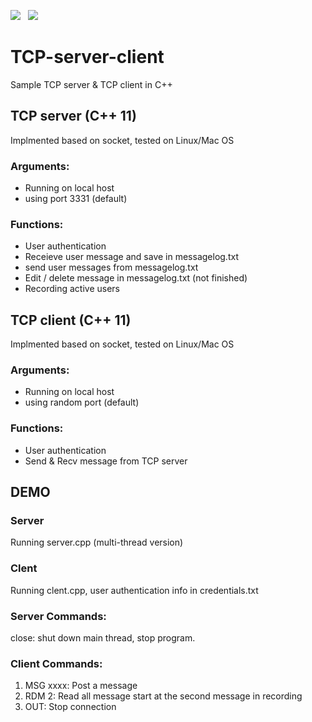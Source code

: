 ![](https://img.shields.io/badge/language-C++-brightgreen)  &nbsp;  ![](https://img.shields.io/badge/build-passing-brightgreen)

# TCP-server-client
Sample TCP server &amp; TCP client in C++

## TCP server (C++ 11)
Implmented based on socket, tested on Linux/Mac OS 
### Arguments:
*  Running on local host
*  using port 3331 (default)

### Functions:
*  User authentication
*  Receieve user message and save in messagelog.txt
*  send user messages from messagelog.txt
*  Edit / delete message in messagelog.txt (not finished)
*  Recording active users

## TCP client (C++ 11)
Implmented based on socket, tested on Linux/Mac OS
### Arguments:
*  Running on local host
*  using random port (default)

### Functions:
*  User authentication
*  Send & Recv message from TCP server

##  DEMO
### Server
  Running server.cpp (multi-thread version)
  
### Clent
  Running clent.cpp, user authentication info in credentials.txt
  
### Server Commands:
  close:  shut down main thread, stop program.
  
### Client Commands:
1.  MSG xxxx:   Post a message
2.  RDM 2:      Read all message start at the second message in recording
3.  OUT:        Stop connection
